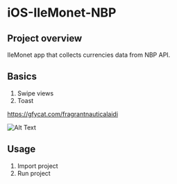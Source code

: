 # iOS-IleMonet-NBP



## Project overview

IleMonet app that collects currencies data from NBP API.

Basics
------


1. Swipe views
2. Toast

https://gfycat.com/fragrantnauticalaidi

![Alt Text](https://gfycat.com/fragrantnauticalaidi.gif)  



Usage
-----

1. Import project
2. Run project

